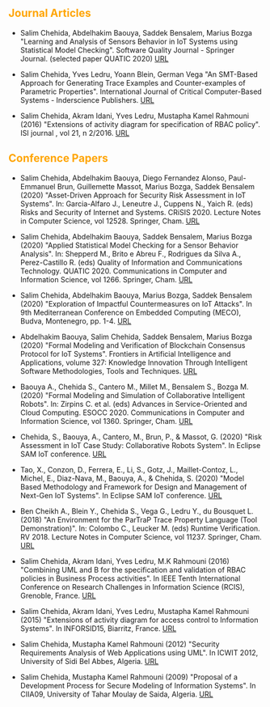 
## <span style="color:orange"> Journal Articles </span>

- Salim Chehida, Abdelhakim Baouya, Saddek Bensalem, Marius Bozga "Learning and Analysis of Sensors Behavior in IoT Systems using Statistical Model Checking". Software Quality Journal - Springer Journal. (selected paper QUATIC 2020)
[URL](http://www.iieta.org/download/file/fid/28047)

- Salim Chehida, Yves Ledru, Yoann Blein, German Vega "An SMT-Based Approach for Generating Trace Examples and Counter-examples of Parametric Properties". International Journal of Critical Computer-Based Systems - Inderscience Publishers.
[URL](https://www.inderscience.com/info/ingeneral/forthcoming.php?jcode=ijccbs)

- Salim Chehida, Akram Idani, Yves Ledru, Mustapha Kamel Rahmouni (2016) "Extensions of activity diagram for specification of RBAC policy". ISI journal , vol 21, n 2/2016. 
[URL](http://www.iieta.org/download/file/fid/28047)

 

## <span style="color:orange"> Conference Papers </span>

- Salim Chehida, Abdelhakim Baouya, Diego Fernandez Alonso, Paul-Emmanuel Brun, Guillemette Massot, Marius Bozga, Saddek Bensalem (2020) "Asset-Driven Approach for Security Risk Assessment in IoT Systems". In: Garcia-Alfaro J., Leneutre J., Cuppens N., Yaich R. (eds) Risks and Security of Internet and Systems. CRiSIS 2020. Lecture Notes in Computer Science, vol 12528. Springer, Cham.
 [URL](https://doi.org/10.1007/978-3-030-68887-5_9)

- Salim Chehida, Abdelhakim Baouya, Saddek Bensalem, Marius Bozga (2020) "Applied Statistical Model Checking for a Sensor Behavior Analysis". In: Shepperd M., Brito e Abreu F., Rodrigues da Silva A., Perez-Castillo R. (eds) Quality of Information and Communications Technology. QUATIC 2020. Communications in Computer and Information Science, vol 1266. Springer, Cham.
 [URL](https://doi.org/10.1007/978-3-030-58793-2_32)

 - Salim Chehida, Abdelhakim Baouya, Marius Bozga, Saddek Bensalem (2020) "Exploration of Impactful Countermeasures on IoT Attacks". In 9th Mediterranean Conference on Embedded Computing (MECO), Budva, Montenegro, pp. 1-4.
[URL](https://doi.org/10.1109/MECO49872.2020.9134200)

- Abdelhakim Baouya, Salim Chehida, Saddek Bensalem, Marius Bozga (2020) "Formal Modeling and Verification of Blockchain Consensus Protocol for IoT Systems". Frontiers in Artificial Intelligence and Applications, volume 327: Knowledge Innovation Through Intelligent Software Methodologies, Tools and Techniques.
[URL](https://dx.doi.org/10.3233/FAIA200578)

- Baouya A., Chehida S., Cantero M., Millet M., Bensalem S., Bozga M. (2020) "Formal Modeling and Simulation of Collaborative Intelligent Robots". In: Zirpins C. et al. (eds) Advances in Service-Oriented and Cloud Computing. ESOCC 2020. Communications in Computer and Information Science, vol 1360. Springer, Cham. 
[URL](https://doi.org/10.1007/978-3-030-71906-7_4)

- Chehida, S., Baouya, A., Cantero, M., Brun, P., & Massot, G. (2020) "Risk Assessment in IoT Case Study: Collaborative Robots System". In Eclipse SAM IoT conference.
[URL](http://ceur-ws.org/Vol-2739/paper_1.pdf)

- Tao, X., Conzon, D., Ferrera, E., Li, S., Gotz, J., Maillet-Contoz, L., Michel, E., Diaz-Nava, M., Baouya, A., & Chehida, S. (2020) "Model Based Methodology and Framework for Design and Management of Next-Gen IoT Systems". In Eclipse SAM IoT conference.
[URL](http://ceur-ws.org/Vol-2739/paper_11.pdf)

- Ben Cheikh A., Blein Y., Chehida S., Vega G., Ledru Y., du Bousquet L. (2018) "An Environment for the ParTraP Trace Property Language (Tool Demonstration)". In: Colombo C., Leucker M. (eds) Runtime Verification. RV 2018. Lecture Notes in Computer Science, vol 11237. Springer, Cham. 
[URL](https://doi.org/10.1007/978-3-030-03769-7_26)

- Salim Chehida, Akram Idani, Yves Ledru, M.K Rahmouni (2016) "Combining UML and B for the specification and validation of RBAC policies in Business Process activities". In IEEE Tenth International Conference on Research Challenges in Information Science (RCIS), Grenoble, France.
[URL](http://ieeexplore.ieee.org/document/7549284/?arnumber=7549284)

- Salim Chehida, Akram Idani, Yves Ledru, Mustapha Kamel Rahmouni (2015) "Extensions of activity diagram for access control to Information Systems". In INFORSID15, Biarritz, France. 
[URL](http://inforsid.fr/Biarritz2015/wp-content/uploads/actes2015/mm2-2.pdf)

- Salim Chehida, Mustapha Kamel Rahmouni (2012) "Security Requirements Analysis of Web Applications using UML". In ICWIT 2012, University of Sidi Bel Abbes, Algeria.
[URL](http://ceur-ws.org/Vol-867/Paper24.pdf)

- Salim Chehida, Mustapha Kamel Rahmouni (2009) "Proposal of a Development Process for Secure Modeling of Information Systems". In CIIA09, University of Tahar Moulay de Saida, Algeria.
[URL](http://ceur-ws.org/Vol-547/118.pdf)

